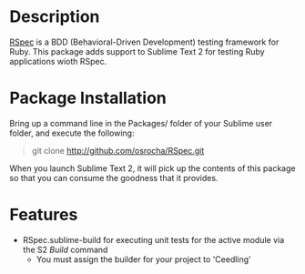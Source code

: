 Description
===========
[RSpec](http://rspec.info/) is a BDD (Behavioral-Driven Development) testing framework for Ruby. This package adds support to Sublime Text 2 for testing Ruby applications wioth RSpec.

Package Installation
====================
Bring up a command line in the Packages/ folder of your Sublime user folder, and execute the following:
> git clone http://github.com/osrocha/RSpec.git

When you launch Sublime Text 2, it will pick up the contents of this package so that you can consume the goodness that it provides.

Features
========
* RSpec.sublime-build for executing unit tests for the active module via the S2 *Build* command
    * You must assign the builder for your project to 'Ceedling'
